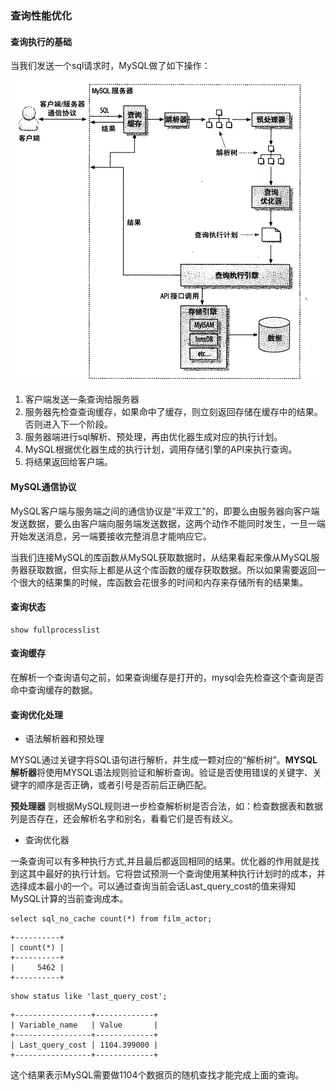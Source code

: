 ### 查询性能优化

#### 查询执行的基础

当我们发送一个sql请求时，MySQL做了如下操作：

![sqlquery](../images/sqlquery.png)

1. 客户端发送一条查询给服务器
2. 服务器先检查查询缓存，如果命中了缓存，则立刻返回存储在缓存中的结果。否则进入下一个阶段。
3. 服务器端进行sql解析、预处理，再由优化器生成对应的执行计划。
4. MySQL根据优化器生成的执行计划，调用存储引擎的API来执行查询。
5. 将结果返回给客户端。

#### MySQL通信协议

MySQL客户端与服务端之间的通信协议是“半双工”的，即要么由服务器向客户端发送数据，要么由客户端向服务端发送数据，这两个动作不能同时发生，一旦一端开始发送消息，另一端要接收完整消息才能响应它。

当我们连接MySQL的库函数从MySQL获取数据时，从结果看起来像从MySQL服务器获取数据，但实际上都是从这个库函数的缓存获取数据。所以如果需要返回一个很大的结果集的时候，库函数会花很多的时间和内存来存储所有的结果集。

#### 查询状态

```
show fullprocesslist
```

#### 查询缓存

在解析一个查询语句之前，如果查询缓存是打开的，mysql会先检查这个查询是否命中查询缓存的数据。

#### 查询优化处理

* 语法解析器和预处理

MYSQL通过关键字将SQL语句进行解析，并生成一颗对应的“解析树”。**MYSQL解析器**将使用MYSQL语法规则验证和解析查询。验证是否使用错误的关键字、关键字的顺序是否正确，或者引号是否前后正确匹配。

**预处理器** 则根据MySQL规则进一步检查解析树是否合法，如：检查数据表和数据列是否存在，还会解析名字和别名，看看它们是否有歧义。

* 查询优化器

一条查询可以有多种执行方式,并且最后都返回相同的结果。优化器的作用就是找到这其中最好的执行计划。它将尝试预测一个查询使用某种执行计划时的成本，并选择成本最小的一个。可以通过查询当前会话Last_query_cost的值来得知MySQL计算的当前查询成本。

```
select sql_no_cache count(*) from film_actor;
```

```
+----------+
| count(*) |
+----------+
|     5462 |
+----------+
```

```
show status like 'last_query_cost';
```

```
+-----------------+-------------+
| Variable_name   | Value       |
+-----------------+-------------+
| Last_query_cost | 1104.399000 |
+-----------------+-------------+
```

这个结果表示MySQL需要做1104个数据页的随机查找才能完成上面的查询。



